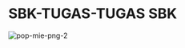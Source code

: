 # SBK-TUGAS-TUGAS SBK 

![pop-mie-png-2](https://user-images.githubusercontent.com/56531526/80013448-1ad34d00-84f9-11ea-9207-a74436dbd95f.png)
